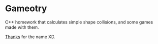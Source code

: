 # Gameotry
C++ homework that calculates simple shape collisions, and some games made with them.

[Thanks](https://unique-names.com/word-mixer.php) for the name XD.
